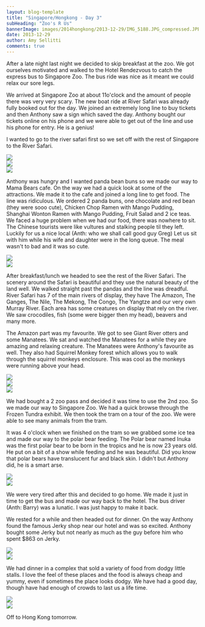 ```yaml
---
layout: blog-template
title: "Singapore/Hongkong - Day 3"
subHeading: "Zoo's R Us"
bannerImage: images/2014hongkong/2013-12-29/IMG_5188.JPG_compressed.JPEG
date: 2013-12-29
author: Amy Sellitti
comments: true
---
```


After a late night last night we decided to skip breakfast at the zoo. We got ourselves motivated and walked to the Hotel Rendezvous to catch the express bus to Singapore Zoo. The bus ride was nice as it meant we could relax our sore legs.

We arrived at Singapore Zoo at about 11o'clock and the amount of people there was very very scary. The new boat ride at River Safari was already fully booked out for the day. We joined an extremely long line to buy tickets and then Anthony saw a sign which saved the day. Anthony bought our tickets online on his phone and we were able to get out of the line and use his phone for entry. He is a genius!

I wanted to go to the river safari first so we set off with the rest of Singapore to the River Safari.  

<div class="center-image"><img src="/images/2014hongkong/2013-12-29/IMG_5188.JPG_compressed.JPEG" /></div>
<div class="center-image"><img src="/images/2014hongkong/2013-12-29/IMG_5189.JPG_compressed.JPEG" /></div>
<div class="center-image"><img src="/images/2014hongkong/2013-12-29/IMG_5202.JPG_compressed.JPEG" /></div>



Anthony was hungry and I wanted panda bean buns so we made our way to Mama Bears cafe. On the way we had a quick look at some of the attractions. We made it to the cafe and joined a long line to get food. The line was ridiculous. We ordered 2 panda buns, one chocolate and red bean (they were sooo cute), Chicken Chop Ramen with Mango Pudding, Shanghai Wonton Ramen with Mango Pudding, Fruit Salad and 2 ice teas. We faced a huge problem when we had our food, there was nowhere to sit. The Chinese tourists were like vultures and stalking people til they left. Luckily for us a nice local (Anth: who we shall call good guy Greg) Let us sit with him while his wife and daughter were in the long queue. The meal wasn't to bad and it was so cute.

<div class="center-image"><img src="/images/2014hongkong/2013-12-29/IMG_5204.JPG_compressed.JPEG" /></div>
<div class="center-image"><img src="/images/2014hongkong/2013-12-29/IMG_5208.JPG_compressed.JPEG" /></div>

After breakfast/lunch we headed to see the rest of the River Safari. The scenery around the Safari is beautiful and they use the natural beauty of the land well. We walked straight past the pandas and the line was dreadful. River Safari has 7 of the main rivers of display, they have The Amazon, The Ganges, The Nile, The Mekong, The Congo, The Yangtze  and our very own Murray River. Each area has some creatures on display that rely on the river. We saw crocodiles, fish (some were bigger then my head), beavers and many more. 

The Amazon part was my favourite. We got to see Giant River otters and some Manatees. We sat and watched the Manatees for a while they are amazing and relaxing creature. The Manatees were Anthony's favourite as well. They also had Squirrel Monkey forest  which allows you to walk through the squirrel monkeys enclosure. This was cool as the monkeys were running above your head. 

<div class="center-image"><img src="/images/2014hongkong/2013-12-29/IMG_5216.JPG_compressed.JPEG" /></div>
<div class="center-image"><img src="/images/2014hongkong/2013-12-29/IMG_5234.JPG_compressed.JPEG" /></div>
<div class="center-image"><img src="/images/2014hongkong/2013-12-29/IMG_5270.JPG_compressed.JPEG" /></div>

We had bought a 2 zoo pass and decided it was time to use the 2nd zoo. So we made our way to Singapore Zoo. We had a quick browse through the Frozen Tundra exhibit. We then took the tram on a tour of the zoo. We were able to see many animals from the tram. 

It was 4 o'clock when we finished on the tram so we grabbed some ice tea and made our way to the polar bear feeding. The Polar bear named Inuka was the first polar bear to be born in the tropics and he is now 23 years old. He put on a bit of a show while feeding and he was beautiful. Did you know that polar bears have translucent fur and black skin. I didn't but Anthony did, he is a smart arse. 

<div class="center-image"><img src="/images/2014hongkong/2013-12-29/IMG_5282.JPG_compressed.JPEG" /></div>
<div class="center-image"><img src="/images/2014hongkong/2013-12-29/IMG_5298.JPG_compressed.JPEG" /></div>


We were very tired after this and decided to go home. We made it just in time to get the bus and made our way back to the hotel. The bus driver (Anth: Barry) was a lunatic. I was just happy to make it back. 

We rested for a while and then headed out for dinner. On the way Anthony found the famous Jerky shop near our hotel and was so excited. Anthony bought some Jerky but not nearly as much as the guy before him who spent $863 on Jerky. 

<div class="center-image"><img src="/images/2014hongkong/2013-12-29/IMG_5321.JPG_compressed.JPEG" /></div>
<div class="center-image"><img src="/images/2014hongkong/2013-12-29/IMG_5322.JPG_compressed.JPEG" /></div>

We had dinner in a complex that sold a variety of food from dodgy little stalls. I love the feel of these places and the food is always cheap and yummy, even if sometimes the place looks dodgy. We have had a good day, though have had enough of crowds to last us a life time.

<div class="center-image"><img src="/images/2014hongkong/2013-12-29/IMG_5326.JPG_compressed.JPEG" /></div>
<div class="center-image"><img src="/images/2014hongkong/2013-12-29/IMG_5328.JPG_compressed.JPEG" /></div>

Off to Hong Kong tomorrow.


